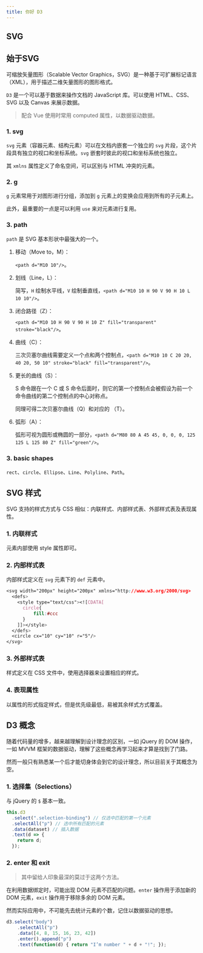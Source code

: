 ```yaml
---
title: 你好 D3
---
```


## SVG

## 始于SVG

可缩放矢量图形（Scalable Vector Graphics，SVG）是一种基于可扩展标记语言（XML），用于描述二维矢量图形的图形格式。

`D3` 是一个可以基于数据来操作文档的 JavaScript 库。可以使用 HTML、CSS、SVG 以及 Canvas 来展示数据。

> 配合 Vue 使用时常用 computed 属性，以数据驱动数据。

### 1. svg

`svg` 元素（容器元素、结构元素）可以在文档内嵌套一个独立的 `svg` 片段，这个片段具有独立的视口和坐标系统。`svg` 嵌套时彼此的视口和坐标系统也独立。

其 `xmlns` 属性定义了命名空间，可以区别与 HTML 冲突的元素。

### 2. g

`g` 元素常用于对图形进行分组，添加到 `g` 元素上的变换会应用到所有的子元素上。

此外，最重要的一点是可以利用 `use` 来对元素进行复用。

### 3. path

`path` 是 SVG 基本形状中最强大的一个。

1. 移动（Move to，M）：

   `<path d="M10 10"/>`。

2. 划线（Line，L）：

   简写，`H` 绘制水平线，`V` 绘制垂直线，`<path d="M10 10 H 90 V 90 H 10 L 10 10"/>`。

3. 闭合路径（Z）：

   `<path d="M10 10 H 90 V 90 H 10 Z" fill="transparent" stroke="black"/>`。

4. 曲线（C）：

   三次贝塞尔曲线需要定义一个点和两个控制点，`<path d="M10 10 C 20 20, 40 20, 50 10" stroke="black" fill="transparent"/>`。

5. 更长的曲线（S）：

   S 命令跟在一个 C 或 S 命令后面时，则它的第一个控制点会被假设为前一个命令曲线的第二个控制点的中心对称点。

   同理可得二次贝塞尔曲线（Q）和对应的 （T）。

6. 弧形（A）：

   弧形可视为圆形或椭圆的一部分，`<path d="M80 80
              A 45 45, 0, 0, 0, 125 125
              L 125 80 Z" fill="green"/>`。

### 3. basic shapes

`rect`、`circle`、`Ellipse`、`Line`、`Polyline`、`Path`。



## SVG 样式

SVG 支持的样式方式与 CSS 相似：内联样式、内部样式表、外部样式表及表现属性。

### 1. 内联样式

元素内部使用 style 属性即可。

### 2. 内部样式表

内部样式定义在 `svg` 元素下的 `def` 元素中。

```css
<svg width="200px" height="200px" xmlns="http://www.w3.org/2000/svg>
  <defs>
    <style type="text/css"><![CDATA[
      circle{
          fill:#ccc
      }
    ]]></style>
  </defs>
  <circle cx="10" cy="10" r="5"/>
</svg>
```

### 3. 外部样式表

样式定义在 CSS 文件中，使用选择器来设置相应的样式。

### 4. 表现属性

以属性的形式指定样式，但是优先级最低，易被其余样式方式覆盖。



## D3 概念

随着代码量的增多，越来越理解到设计理念的区别，一如 jQuery 的 DOM 操作，一如 MVVM 框架的数据驱动，理解了这些概念再学习起来才算是找到了门路。

然而一般只有熟悉某一个后才能切身体会到它的设计理念，所以目前关于其概念为空。

### 1. 选择集（Selections）

与 jQuery 的 `$` 基本一致。

```js
this.d3
  .select(".selection-binding") // 仅选中匹配的第一个元素
  .selectAll("p") // 选中所有匹配的元素
  .data(dataset) // 插入数据
  .text(d => {
    return d;
  });
```

### 2. enter 和 exit

> 其中留给人印象最深的莫过于这两个方法。

在利用数据绑定时，可能出现 DOM 元素不匹配的问题。`enter` 操作用于添加新的 DOM 元素，`exit` 操作用于移除多余的 DOM 元素。

然而实际应用中，不可能先去统计元素的个数，记住以数据驱动的思想。

```js
d3.select("body")
	.selectAll("p")
	.data([4, 8, 15, 16, 23, 42])
	.enter().append("p")
	.text(function(d) { return "I’m number " + d + "!"; });
```

